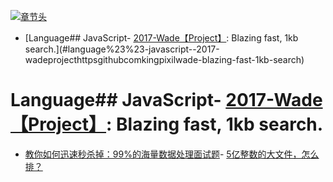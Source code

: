 [![章节头](https://parg.co/UGo)](https://parg.co/b4z) 
 - [Language## JavaScript- [2017-Wade【Project】](https://github.com/KingPixil/wade): Blazing fast, 1kb search.](#language%23%23-javascript--2017-wadeprojecthttpsgithubcomkingpixilwade-blazing-fast-1kb-search) 

# Language## JavaScript- [2017-Wade【Project】](https://github.com/KingPixil/wade): Blazing fast, 1kb search.
- [教你如何迅速秒杀掉：99%的海量数据处理面试题](http://blog.csdn.net/v_july_v/article/details/7382693)- [5亿整数的大文件，怎么排？](http://www.tuicool.com/articles/ui2Qjyz)
